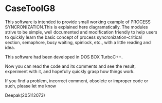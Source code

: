 CaseToolG8
==========

This software is intended to provide small working example of PROCESS SYNCRONIZATION.This is explained here diagramatically.
The modules strive to be simple, well documented and modification friendly to help users to quickly learn 
the basic concept of process syncronization-critical section, semaphore, busy waiting, spinlock, etc., with a 
little reading and idea.

This software had been developed in DOS BOX TurboC++. 

Now you can read the code and its comments and see the result, experiment with
it, and hopefully quickly grasp how things work.

If you find a problem, incorrect comment, obsolete or improper code or such,
please let me know

Deepak(205112073)

